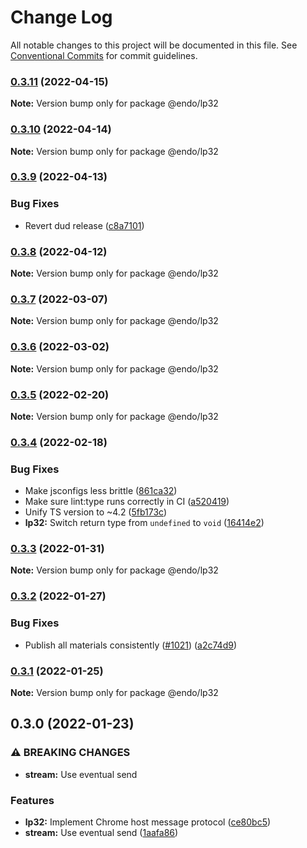 # Change Log

All notable changes to this project will be documented in this file.
See [Conventional Commits](https://conventionalcommits.org) for commit guidelines.

### [0.3.11](https://github.com/endojs/endo/compare/@endo/lp32@0.3.10...@endo/lp32@0.3.11) (2022-04-15)

**Note:** Version bump only for package @endo/lp32





### [0.3.10](https://github.com/endojs/endo/compare/@endo/lp32@0.3.9...@endo/lp32@0.3.10) (2022-04-14)

**Note:** Version bump only for package @endo/lp32





### [0.3.9](https://github.com/endojs/endo/compare/@endo/lp32@0.3.8...@endo/lp32@0.3.9) (2022-04-13)


### Bug Fixes

* Revert dud release ([c8a7101](https://github.com/endojs/endo/commit/c8a71017d8d7af10a97909c9da9c5c7e59aed939))



### [0.3.8](https://github.com/endojs/endo/compare/@endo/lp32@0.3.7...@endo/lp32@0.3.8) (2022-04-12)

**Note:** Version bump only for package @endo/lp32





### [0.3.7](https://github.com/endojs/endo/compare/@endo/lp32@0.3.6...@endo/lp32@0.3.7) (2022-03-07)

**Note:** Version bump only for package @endo/lp32





### [0.3.6](https://github.com/endojs/endo/compare/@endo/lp32@0.3.5...@endo/lp32@0.3.6) (2022-03-02)

**Note:** Version bump only for package @endo/lp32





### [0.3.5](https://github.com/endojs/endo/compare/@endo/lp32@0.3.4...@endo/lp32@0.3.5) (2022-02-20)

**Note:** Version bump only for package @endo/lp32





### [0.3.4](https://github.com/endojs/endo/compare/@endo/lp32@0.3.3...@endo/lp32@0.3.4) (2022-02-18)


### Bug Fixes

* Make jsconfigs less brittle ([861ca32](https://github.com/endojs/endo/commit/861ca32a72f0a48410fd93b1cbaaad9139590659))
* Make sure lint:type runs correctly in CI ([a520419](https://github.com/endojs/endo/commit/a52041931e72cb7b7e3e21dde39c099cc9f262b0))
* Unify TS version to ~4.2 ([5fb173c](https://github.com/endojs/endo/commit/5fb173c05c9427dca5adfe66298c004780e8b86c))
* **lp32:** Switch return type from `undefined` to `void` ([16414e2](https://github.com/endojs/endo/commit/16414e2310675525ff3c72ccb4eb43b0d1e226a6))



### [0.3.3](https://github.com/endojs/endo/compare/@endo/lp32@0.3.2...@endo/lp32@0.3.3) (2022-01-31)

**Note:** Version bump only for package @endo/lp32





### [0.3.2](https://github.com/endojs/endo/compare/@endo/lp32@0.3.1...@endo/lp32@0.3.2) (2022-01-27)


### Bug Fixes

* Publish all materials consistently ([#1021](https://github.com/endojs/endo/issues/1021)) ([a2c74d9](https://github.com/endojs/endo/commit/a2c74d9de68a325761d62e1b2187a117ef884571))



### [0.3.1](https://github.com/endojs/endo/compare/@endo/lp32@0.3.0...@endo/lp32@0.3.1) (2022-01-25)

**Note:** Version bump only for package @endo/lp32





## 0.3.0 (2022-01-23)


### ⚠ BREAKING CHANGES

* **stream:** Use eventual send

### Features

* **lp32:** Implement Chrome host message protocol ([ce80bc5](https://github.com/endojs/endo/commit/ce80bc53a038e96a5a0bf7c0221da05fe6e4243f))
* **stream:** Use eventual send ([1aafa86](https://github.com/endojs/endo/commit/1aafa86e7de1f0e05e3b2a065a8d06a4c7f2add1))
